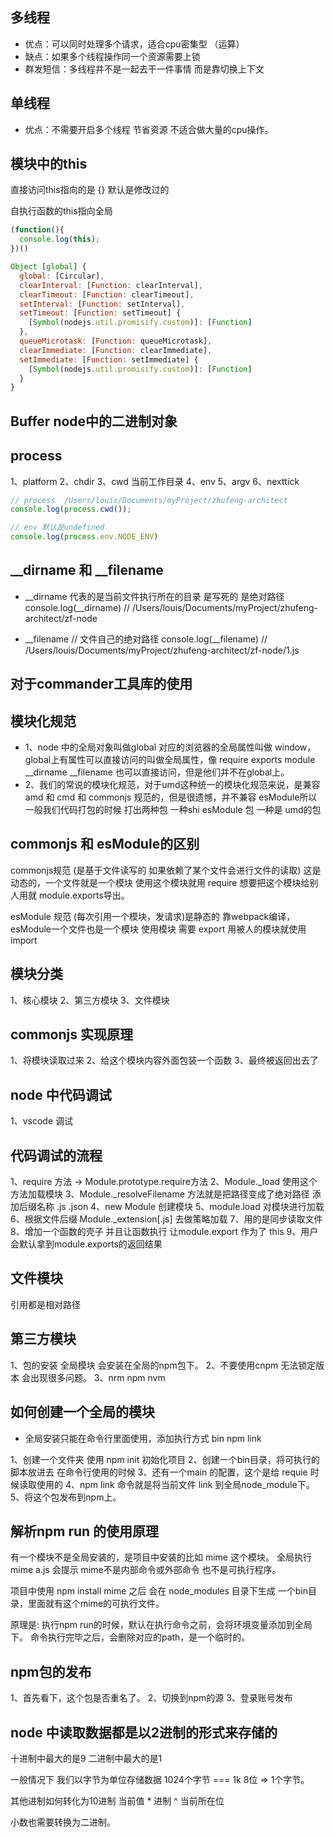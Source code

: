 ## 多线程
- 优点：可以同时处理多个请求，适合cpu密集型 （运算）
- 缺点：如果多个线程操作同一个资源需要上锁
- 群发短信：多线程并不是一起去干一件事情 而是靠切换上下文


## 单线程
- 优点：不需要开启多个线程 节省资源 不适合做大量的cpu操作。


## 模块中的this
直接访问this指向的是 {} 默认是修改过的

自执行函数的this指向全局

```js
(function(){
  console.log(this);
})()

Object [global] {
  global: [Circular],
  clearInterval: [Function: clearInterval],
  clearTimeout: [Function: clearTimeout],
  setInterval: [Function: setInterval],
  setTimeout: [Function: setTimeout] {
    [Symbol(nodejs.util.promisify.custom)]: [Function]
  },
  queueMicrotask: [Function: queueMicrotask],
  clearImmediate: [Function: clearImmediate],
  setImmediate: [Function: setImmediate] {
    [Symbol(nodejs.util.promisify.custom)]: [Function]
  }
}
```

## Buffer node中的二进制对象


## process
1、platform
2、chdir
3、cwd  当前工作目录
4、env
5、argv
6、nexttick

```js
// process  /Users/louis/Documents/myProject/zhufeng-architect
console.log(process.cwd());

// env 默认是undefined 
console.log(process.env.NODE_ENV)
```


## __dirname  和  __filename
- __dirname  代表的是当前文件执行所在的目录 是写死的 是绝对路径
console.log(__dirname) // /Users/louis/Documents/myProject/zhufeng-architect/zf-node

- __filename  // 文件自己的绝对路径
console.log(__filename) // /Users/louis/Documents/myProject/zhufeng-architect/zf-node/1.js

## 对于commander工具库的使用


## 模块化规范
- 1、node 中的全局对象叫做global 对应的浏览器的全局属性叫做 window，global上有属性可以直接访问的叫做全局属性，像 require exports module __dirname __filename 也可以直接访问，但是他们并不在global上。
- 2、我们的常说的模块化规范，对于umd这种统一的模块化规范来说，是兼容 amd 和 cmd 和 commonjs 规范的，但是很遗憾，并不兼容 esModule所以一般我们代码打包的时候 打出两种包 一种shi esModule 包 一种是 umd的包


## commonjs 和 esModule的区别
commonjs规范 (是基于文件读写的 如果依赖了某个文件会进行文件的读取) 这是动态的，一个文件就是一个模块 使用这个模块就用 require 想要把这个模块给别人用就 module.exports导出。

esModule 规范 (每次引用一个模块，发请求)是静态的 靠webpack编译，esModule一个文件也是一个模块
使用模块 需要 export 用被人的模块就使用import 


## 模块分类
1、核心模块
2、第三方模块
3、文件模块

## commonjs 实现原理
1、将模块读取过来
2、给这个模块内容外面包装一个函数
3、最终被返回出去了

## node 中代码调试
1、vscode 调试

## 代码调试的流程
1、require 方法 -> Module.prototype.require方法
2、Module._load 使用这个方法加载模块
3、Module._resolveFilename 方法就是把路径变成了绝对路径 添加后缀名称 .js .json
4、new Module 创建模块
5、module.load 对模块进行加载
6、根据文件后缀 Module._extension[.js] 去做策略加载
7、用的是同步读取文件
8、增加一个函数的壳子 并且让函数执行 让module.export 作为了 this
9、用户会默认拿到module.exports的返回结果

## 文件模块
引用都是相对路径

## 第三方模块
1、包的安装 全局模块 会安装在全局的npm包下。
2、不要使用cnpm 无法锁定版本 会出现很多问题。
3、nrm npm nvm 


## 如何创建一个全局的模块 
- 全局安装只能在命令行里面使用，添加执行方式  bin  npm link 

1、创建一个文件夹 使用 npm init 初始化项目
2、创建一个bin目录，将可执行的脚本放进去  在命令行使用的时候
3、还有一个main 的配置，这个是给 requie 时候读取使用的
4、npm link 命令就是将当前文件 link 到全局node_module下。
5、将这个包发布到npm上。

## 解析npm run 的使用原理
有一个模块不是全局安装的，是项目中安装的比如 mime 这个模块。
全局执行 mime a.js 会提示 mime不是内部命令或外部命令 也不是可执行程序。

项目中使用 npm install mime 之后 会在 node_modules 目录下生成
一个bin目录，里面就有这个mime的可执行文件。

原理是: 执行npm run的时候，默认在执行命令之前，会将环境变量添加到全局下。
命令执行完毕之后，会删除对应的path，是一个临时的。


## npm包的发布
1、首先看下，这个包是否重名了。
2、切换到npm的源
3、登录账号发布


## node 中读取数据都是以2进制的形式来存储的
十进制中最大的是9
二进制中最大的是1 

一般情况下 我们以字节为单位存储数据 1024个字节 === 1k  8位 => 1个字节。

其他进制如何转化为10进制   当前值 * 进制 ^ 当前所在位

小数也需要转换为二进制。











